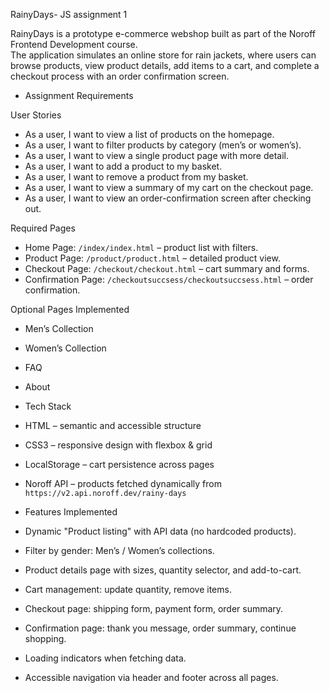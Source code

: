  RainyDays- JS assignment 1

RainyDays is a prototype e-commerce webshop built as part of the Noroff Frontend Development course.  
The application simulates an online store for rain jackets, where users can browse products, view product details, add items to a cart, and complete a checkout process with an order confirmation screen.  



- Assignment Requirements  

 User Stories  
- As a user, I want to view a list of products on the homepage.  
- As a user, I want to filter products by category (men’s or women’s).  
- As a user, I want to view a single product page with more detail.  
- As a user, I want to add a product to my basket.  
- As a user, I want to remove a product from my basket.  
- As a user, I want to view a summary of my cart on the checkout page.  
- As a user, I want to view an order-confirmation screen after checking out.  

 Required Pages  
- Home Page: `/index/index.html` – product list with filters.  
- Product Page: `/product/product.html` – detailed product view.  
- Checkout Page: `/checkout/checkout.html` – cart summary and forms.  
- Confirmation Page: `/checkoutsuccsess/checkoutsuccsess.html` – order confirmation.  

 Optional Pages Implemented  
- Men’s Collection  
- Women’s Collection  
- FAQ  
- About

- Tech Stack  
- HTML – semantic and accessible structure  
- CSS3 – responsive design with flexbox & grid  
- LocalStorage – cart persistence across pages  
- Noroff API – products fetched dynamically from `https://v2.api.noroff.dev/rainy-days`  

- Features Implemented  
- Dynamic "Product listing" with API data (no hardcoded products).  
- Filter by gender: Men’s / Women’s collections.  
- Product details page with sizes, quantity selector, and add-to-cart.  
- Cart management: update quantity, remove items.  
- Checkout page: shipping form, payment form, order summary.  
- Confirmation page: thank you message, order summary, continue shopping.  
- Loading indicators  when fetching data.  
- Accessible navigation via header and footer across all pages.  